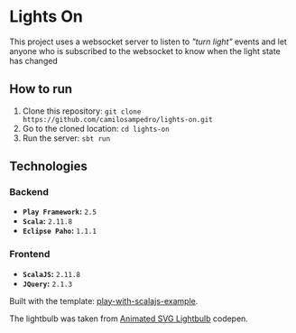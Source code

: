 # Lights On

This project uses a websocket server to listen to _"turn light"_ events and let anyone who is subscribed to the websocket to know when the light state has changed

## How to run
1. Clone this repository: `git clone https://github.com/camilosampedro/lights-on.git`
2. Go to the cloned location: `cd lights-on`
3. Run the server: `sbt run`

## Technologies

### Backend
 - __`Play Framework`:__ `2.5`
 - __`Scala`:__ `2.11.8`
 - __`Eclipse Paho`:__ `1.1.1`
 
### Frontend
 - __`ScalaJS`:__ `2.11.8`
 - __`JQuery`:__ `2.1.3`

Built with the template: [play-with-scalajs-example](https://github.com/vmunier/play-with-scalajs-example).

The lightbulb was taken from [Animated SVG Lightbulb](codepen.io/alexzaworski/pen/XJgmYv) codepen.

